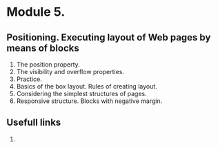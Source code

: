 # Module 5. 
## Positioning. Executing layout of Web pages by means of blocks


1.	The position property.
2.	The visibility and overflow properties.
3.	Practice.
4.	Basics of the box layout. Rules of creating layout.
5.	Considering the simplest structures of pages.
6.	Responsive structure. Blocks with negative margin.

## Usefull links

1. []()